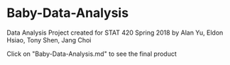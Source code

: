 # Baby-Data-Analysis

Data Analysis Project created for STAT 420 Spring 2018 by Alan Yu, Eldon Hsiao, Tony Shen, Jang Choi

Click on "Baby-Data-Analysis.md" to see the final product
